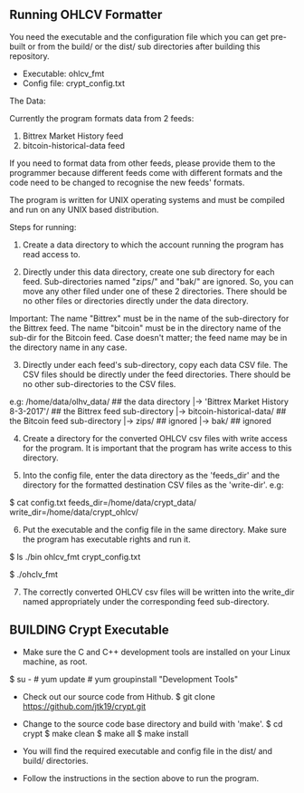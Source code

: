 Running OHLCV Formatter
-----------------------

You need the executable and the configuration file which you can get pre-built 
or from the build/ or the dist/ sub directories after building this repository.

- Executable: ohlcv_fmt
- Config file: crypt_config.txt

The Data:

Currently the program formats data from 2 feeds:
1. Bittrex Market History feed
2. bitcoin-historical-data feed

If you need to format data from other feeds, please provide them to the programmer
because different feeds come with different formats and the code need to be
changed to recognise the new feeds' formats.

The program is written for UNIX operating systems and must be compiled and run on
any UNIX based distribution.

Steps for running:

1. Create a data directory to which the account running the program has read access to.

2. Directly under this data directory, create one sub directory for each feed.
Sub-directories named "zips/" and "bak/" are ignored. So, you can move any other
filed under one of these 2 directories.  There should be no other files or directories
directly under the data directory.

Important:
The name "Bittrex" must be in the name of the sub-directory for the Bittrex feed.
The name "bitcoin" must be in the directory name of the sub-dir for the Bitcoin feed.
Case doesn't matter; the feed name may be in the directory name in any case.

3. Directly under each feed's sub-directory, copy each data CSV file. The CSV files
should be directly under the feed directories. There should be no other sub-directories
to the CSV files.

e.g:
	/home/data/olhv_data/						## the data directory
	|-> 'Bittrex Market History 8-3-2017'/		## the Bittrex feed sub-directory
	|-> bitcoin-historical-data/				## the Bitcoin feed sub-directory
	|-> zips/									## ignored
	|-> bak/									## ignored
	
4. Create a directory for the converted OHLCV csv files with write access for the program.
It is important that the program has write access to this directory.

5. Into the config file, enter the data directory as the 'feeds_dir' and the directory
for the formatted destination CSV files as the 'write-dir'. e.g:

$ cat config.txt
feeds_dir=/home/data/crypt_data/
write_dir=/home/data/crypt_ohlcv/

6.  Put the executable and the config file in the same directory.
Make sure the program has executable rights and run it.

$ ls ./bin
ohlcv_fmt
crypt_config.txt

$ ./ohclv_fmt

7.  The correctly converted OHLCV csv files will be written into the write_dir
named appropriately under the corresponding feed sub-directory.



BUILDING Crypt Executable
-------------------------

* Make sure the C and C++ development tools are installed on your Linux machine, as root.

 $ su - 
 \# yum update
 \# yum groupinstall "Development Tools"

* Check out our source code from Hithub.
$ git clone https://github.com/jtk19/crypt.git

* Change to the source code base directory and build with 'make'.
$ cd crypt
$ make clean
$ make all
$ make install

* You will find the required executable and config file in the dist/ and build/ directories.

* Follow the instructions in the section above to run the program.






 





